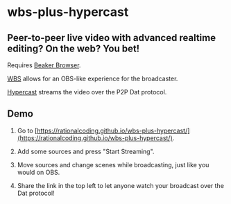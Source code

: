 # wbs-plus-hypercast

## Peer-to-peer live video with advanced realtime editing? On the web? You bet!

Requires [Beaker Browser](https://beakerbrowser.com/).

[WBS](https://github.com/RationalCoding/Web-Broadcasting-Software) allows for an OBS-like experience for the broadcaster.

[Hypercast](https://github.com/RationalCoding/hypercast-browser) streams the video over the P2P Dat protocol.

## Demo

1. Go to [https://rationalcoding.github.io/wbs-plus-hypercast/](https://rationalcoding.github.io/wbs-plus-hypercast/).

2. Add some sources and press "Start Streaming".

3. Move sources and change scenes while broadcasting, just like you would on OBS.

4. Share the link in the top left to let anyone watch your broadcast over the Dat protocol!

